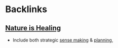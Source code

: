 
# Backlinks
## [Nature is Healing](<Nature is Healing.md>)
- Include both strategic [sense making](<sense making.md>) & [planning](<planning.md>),

